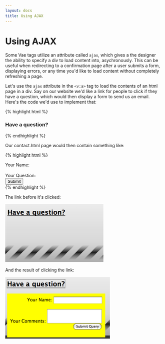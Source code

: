 ```yaml
---
layout: docs
title: Using AJAX
---
```


# Using AJAX

Some Vae tags utilize an attribute called `ajax`, which gives a the
designer the ability to specify a div to load content into,
asychronously. This can be useful when redirecting to a confirmation
page after a user submits a form, displaying errors, or any time you'd
like to load content without completely refreshing a page.

Let's use the `ajax` attribute in the `<v:a>` tag to load the contents
of an html page in a div. Say on our website we'd like a link for people
to click if they have a question, which would then display a form to
send us an email. Here's the code we'd use to implement that:

{% highlight html %}
<h3><v:a href="contact" ajax="contact">Have a question?</v:a></h3>
<div id="contact"></div>
{% endhighlight %}

Our contact.html page would then contain something like:

{% highlight html %}
<div>
 <v:formmail to="k2@actionverb.com" redirect="confirmed.html">
  Your Name: <v:text_field name="Name" /><br /><br>
  Your Question: <v:text_area name="Comments" />
  <br><input type="submit" />
  </v:formmail>
</div>
{% endhighlight %}

The link before it's clicked:

![](/images/screenshots/the_website/question_before.png)

And the result of clicking the link:

![](/images/screenshots/the_website/question_after.png)
